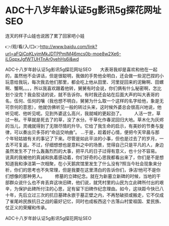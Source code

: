 # ADC十八岁年龄认证5g影讯5g探花网址SEO
连天的样子山娃也说困了累了回家吧小娃

👉/观/看/入/口👉http://www.baidu.com/link?url=aFQjCpKLyjmMkJDTPPmIM46mcs0b-moe8w2Xe6-iLGqpxJgfWTUHTnAr0yehHs6i&wd

ADC十八岁年龄认证5g影讯5g探花网址SEO　　大表哥我却是喜欢和他在一起的，虽然他不会讲话，但是很聪明，我做的手势他全明白，还会做一些泥巴捏的小玩意给我玩，每次我去他们那里，都会吃上他从田里、河里捉回来的泥鳅啊、田螺啊、蟹啊。。。，所以我喜欢跟着他转，舅舅有时会说，你们俩有什么秘密啊，怎比划个没完？我会狡诘的说，就不告诉你。有时我还会站在后面大声的叫大表哥的名，伍何、伍何的嚷（我也想不明白，舅舅为什么取一个这样的名字给他，象是无可奈何的意思），他就仿佛听见一般的转过头来，这时候外婆总会很高兴地说，他听见呢、他听见呢。见到外婆这么高兴，我就喊的更起劲了。
　　人活一世，草过一秋。干草就是死去了的草，没了水分。干草化作春泥回归大地。草木化为灰烬的当儿，灵魂就得到了无限尽情的升华。它给了我生命的启示，有美妙的节奏与旋律，可以奏出贝多芬的“命运交响曲”。
…于是，趁着好心情，便把今天早晨与那个年轻姑娘有关的事记了下来。尽管是如此平淡的小事，但也是过去了的岁月，一去不可复返。不过，仔细想想也是意料之中的场景，觉得自己只是平凡的人，身边虽然发生不了什么轰轰烈烈的大事，把平凡的日子过得有意义，也十分不容易。
说真的我被他的真诚和执着感动着，你们好奇的心思我都看出来了，你们是不是想知道我和诤洁第一次相聚，在小天鹅宾馆里发生了什么没有?照当今社会现象来分析，你们的思考也不失常理，但是我要在这里清白的告诉你们，诤洁!他可不是你们想像的那种男人。
　　修墓的立碑纪念。就在为新墓立新碑的时候，当地的干部群众说什么也不肯丢弃这块旧碑，他们说，就凭村里的山民为立此碑所付出的艰辛，为保护此碑所付注的心思，足有留下旧碑作纪念理由。如今，这块距今快已八十年，先后立过三次的抗日墓碑永嵌于墓正壁之内，不再愁破损或搬走，它不仅成了雀尾岭民族抗日之战的最好记忆，同时也成板西这个古落山村爱祖国、爱民族、仗正义的荣耀和传承。

ADC十八岁年龄认证5g影讯5g探花网址SEO
